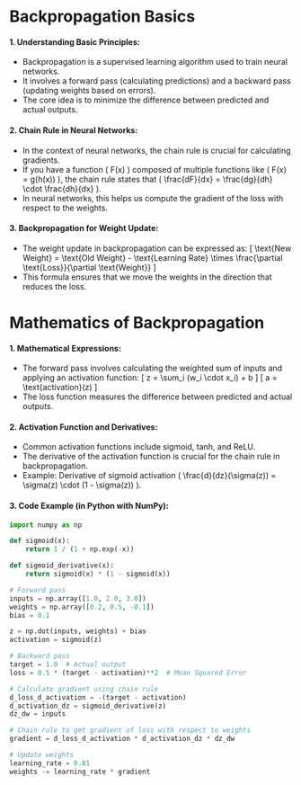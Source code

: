 # Backpropagation Basics

#### 1. Understanding Basic Principles:
- Backpropagation is a supervised learning algorithm used to train neural networks.
- It involves a forward pass (calculating predictions) and a backward pass (updating weights based on errors).
- The core idea is to minimize the difference between predicted and actual outputs.

#### 2. Chain Rule in Neural Networks:
- In the context of neural networks, the chain rule is crucial for calculating gradients.
- If you have a function \( F(x) \) composed of multiple functions like \( F(x) = g(h(x)) \), the chain rule states that \( \frac{dF}{dx} = \frac{dg}{dh} \cdot \frac{dh}{dx} \).
- In neural networks, this helps us compute the gradient of the loss with respect to the weights.

#### 3. Backpropagation for Weight Update:
- The weight update in backpropagation can be expressed as: 
  \[ \text{New Weight} = \text{Old Weight} - \text{Learning Rate} \times \frac{\partial \text{Loss}}{\partial \text{Weight}} \]
- This formula ensures that we move the weights in the direction that reduces the loss.

#  Mathematics of Backpropagation

#### 1. Mathematical Expressions:
- The forward pass involves calculating the weighted sum of inputs and applying an activation function: 
  \[ z = \sum_i (w_i \cdot x_i) + b \]
  \[ a = \text{activation}(z) \]
- The loss function measures the difference between predicted and actual outputs.

#### 2. Activation Function and Derivatives:
- Common activation functions include sigmoid, tanh, and ReLU.
- The derivative of the activation function is crucial for the chain rule in backpropagation.
- Example: Derivative of sigmoid activation \( \frac{d}{dz}(\sigma(z)) = \sigma(z) \cdot (1 - \sigma(z)) \).

#### 3. Code Example (in Python with NumPy):
```python
import numpy as np

def sigmoid(x):
    return 1 / (1 + np.exp(-x))

def sigmoid_derivative(x):
    return sigmoid(x) * (1 - sigmoid(x))

# Forward pass
inputs = np.array([1.0, 2.0, 3.0])
weights = np.array([0.2, 0.5, -0.1])
bias = 0.1

z = np.dot(inputs, weights) + bias
activation = sigmoid(z)

# Backward pass
target = 1.0  # Actual output
loss = 0.5 * (target - activation)**2  # Mean Squared Error

# Calculate gradient using chain rule
d_loss_d_activation = -(target - activation)
d_activation_dz = sigmoid_derivative(z)
dz_dw = inputs

# Chain rule to get gradient of loss with respect to weights
gradient = d_loss_d_activation * d_activation_dz * dz_dw

# Update weights
learning_rate = 0.01
weights -= learning_rate * gradient
